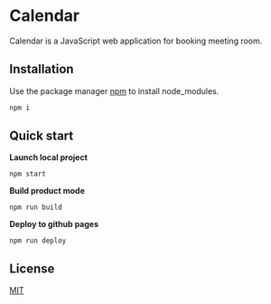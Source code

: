 # Calendar

Calendar is a JavaScript web application for booking meeting room.

## Installation

Use the package manager [npm](https://docs.npmjs.com/cli/v6/commands/npm-install) to install node_modules.

```bash
npm i
```

## Quick start
**Launch local project** 
```npm
npm start
```
**Build product mode** 
```npm
npm run build
```
**Deploy to github pages** 
```npm
npm run deploy
```

## License
[MIT](https://choosealicense.com/licenses/mit/)